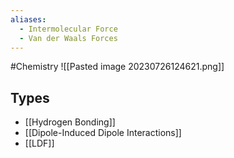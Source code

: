 ```yaml
---
aliases:
  - Intermolecular Force
  - Van der Waals Forces
---
```

#Chemistry
![[Pasted image 20230726124621.png]]
## Types
* [[Hydrogen Bonding]]
* [[Dipole-Induced Dipole Interactions]]
* [[LDF]]